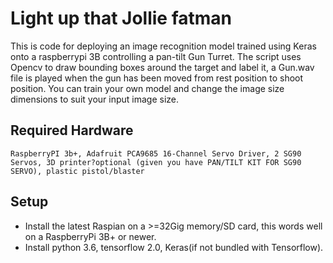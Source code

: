 # Light up that Jollie fatman

 This is code for deploying an image recognition model trained using Keras onto a raspberrypi 3B controlling a pan-tilt Gun Turret.
 The script uses Opencv to draw bounding boxes around the target and label it, a Gun.wav file is played when the gun has been moved 
from rest position to shoot position.
 You can train your own model and change the image size dimensions to suit your input image size.
 
 ## Required Hardware
 ``` RaspberryPI 3b+, Adafruit PCA9685 16-Channel Servo Driver, 2 SG90 Servos, 3D printer?optional (given you have PAN/TILT KIT FOR SG90 SERVO), plastic pistol/blaster ```
 
 ## Setup 
 - Install the latest Raspian on a >=32Gig memory/SD card, this words well on a RaspberryPi 3B+ or newer. 
 - Install python 3.6, tensorflow 2.0, Keras(if not bundled with Tensorflow).

